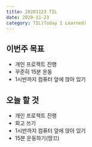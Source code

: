 ```yaml
---
title: 20201123 TIL
date: 2020-11-23
category: TIL(Today I Learned)
---
```


## 이번주 목표

- 개인 프로젝트 진행
- 꾸준히 15분 운동
- 1시반까지 컴퓨터 앞에 앉아 있기

## 오늘 할 것

- 개인 프로젝트 진행
- 회고 쓰기
- 1시반까지 컴퓨터 앞에 앉아 있기
- 15분 운동하기(땅끄)

